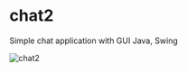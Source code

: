 # chat2

Simple chat application with GUI
Java, Swing


![chat2](https://github.com/JannaSv/chat2/assets/100348712/c55ba2d7-b99e-4567-8089-9c562578b208)
